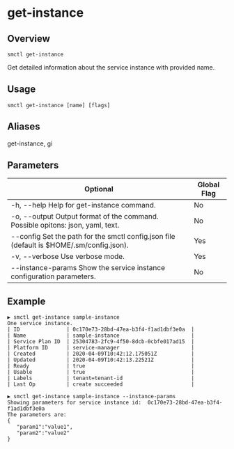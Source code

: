 # get-instance

## Overview

`smctl get-instance`

Get detailed information about the service instance with provided name.

## Usage

`smctl get-instance [name] [flags]`

## Aliases

get-instance, gi

## Parameters

|Optional|Global Flag|
|--------|-----------|
| -h, --help  Help for get-instance command.| No |
| -o, --output Output format of the command. Possible opitons: json, yaml, text.| No|
| --config Set the path for the smctl config.json file (default is $HOME/.sm/config.json).|Yes|
| -v, --verbose Use verbose mode.|Yes|
| --instance-params  Show the service instance configuration parameters.| No |

## Example

```
▶ smctl get-instance sample-instance
One service instance.
| ID               | 0c170e73-28bd-47ea-b3f4-f1ad1dbf3e0a  |
| Name             | sample-instance                       |
| Service Plan ID  | 25304783-2fc9-4f50-8dcb-0cbfe017ad15  |
| Platform ID      | service-manager                       |
| Created          | 2020-04-09T10:42:12.175051Z           |
| Updated          | 2020-04-09T10:42:13.22521Z            |
| Ready            | true                                  |
| Usable           | true                                  |
| Labels           | tenant=tenant-id                      |
| Last Op          | create succeeded                      |
```

```
▶ smctl get-instance sample-instance --instance-params
Showing parameters for service instance id:  0c170e73-28bd-47ea-b3f4-f1ad1dbf3e0a
The parameters are:
{
   "param1":"value1",
   "param2":"value2"
}
```